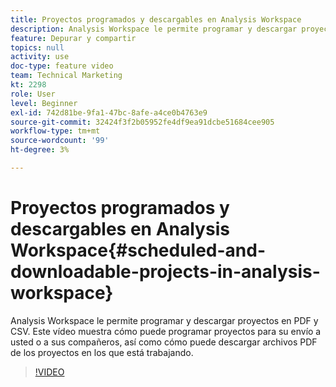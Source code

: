 ```yaml
---
title: Proyectos programados y descargables en Analysis Workspace
description: Analysis Workspace le permite programar y descargar proyectos en PDF y CSV. Este vídeo muestra cómo puede programar proyectos para su envío a usted o a sus compañeros, así como cómo puede descargar archivos PDF de los proyectos en los que está trabajando.
feature: Depurar y compartir
topics: null
activity: use
doc-type: feature video
team: Technical Marketing
kt: 2298
role: User
level: Beginner
exl-id: 742d81be-9fa1-47bc-8afe-a4ce0b4763e9
source-git-commit: 32424f3f2b05952fe4df9ea91dcbe51684cee905
workflow-type: tm+mt
source-wordcount: '99'
ht-degree: 3%

---
```


# Proyectos programados y descargables en Analysis Workspace{#scheduled-and-downloadable-projects-in-analysis-workspace}

Analysis Workspace le permite programar y descargar proyectos en PDF y CSV. Este vídeo muestra cómo puede programar proyectos para su envío a usted o a sus compañeros, así como cómo puede descargar archivos PDF de los proyectos en los que está trabajando.

>[!VIDEO](https://video.tv.adobe.com/v/24709/?quality=12)
